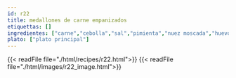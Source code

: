 ```yaml
---
id: r22
title: medallones de carne empanizados
etiquettas: []
ingredientes: ["carne","cebolla","sal","pimienta","nuez moscada","huevos","galleta en polvo","grasa","pan","salsa mostaza"]
plato: ["plato principal"]
---
```


{{< readFile file="./html/recipes/r22.html">}}
{{< readFile file="./html/images/r22_image.html">}}